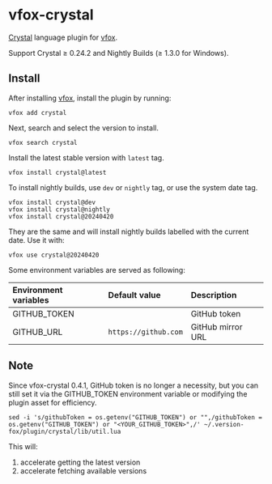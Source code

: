 # vfox-crystal

[Crystal](https://crystal-lang.org) language plugin for [vfox](https://vfox.lhan.me).

Support Crystal ≥ 0.24.2 and Nightly Builds (≥ 1.3.0 for Windows).

## Install

After installing [vfox](https://github.com/version-fox/vfox), install the plugin by running:

``` shell
vfox add crystal
```

Next, search and select the version to install.

``` shell
vfox search crystal
```

Install the latest stable version with `latest` tag.

``` shell
vfox install crystal@latest
```

To install nightly builds, use `dev` or `nightly` tag, or use the system date tag.

``` shell
vfox install crystal@dev
vfox install crystal@nightly
vfox install crystal@20240420
```

They are the same and will install nightly builds labelled with the current date. Use it with:

``` shell
vfox use crystal@20240420
```

Some environment variables are served as following:

| Environment variables | Default value        | Description       |
| :-------------------- | :------------------- | :---------------- |
| GITHUB_TOKEN          |                      | GitHub token      |
| GITHUB_URL            | `https://github.com` | GitHub mirror URL |

## Note

Since vfox-crystal 0.4.1, GitHub token is no longer a necessity, but you can still set it via the GITHUB_TOKEN environment variable or modifying the plugin asset for efficiency.

```
sed -i 's/githubToken = os.getenv("GITHUB_TOKEN") or "",/githubToken = os.getenv("GITHUB_TOKEN") or "<YOUR_GITHUB_TOKEN>",/' ~/.version-fox/plugin/crystal/lib/util.lua
```

This will:
1. accelerate getting the latest version
2. accelerate fetching available versions